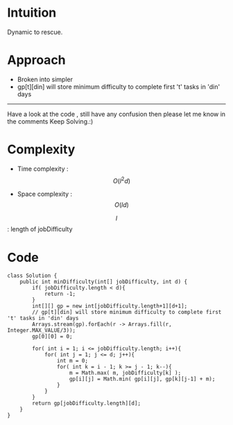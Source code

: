 # Intuition
<!-- Describe your first thoughts on how to solve this problem. -->
Dynamic to rescue.
# Approach
<!-- Describe your approach to solving the problem. -->
- Broken into simpler 
- gp[t][din] will store minimum difficulty to complete first 't' tasks in 'din' days
---
Have a look at the code , still have any confusion then please let me know in the comments
Keep Solving.:)
# Complexity
- Time complexity : $$O(l^2d)$$
<!-- Add your time complexity here, e.g. $$O(n)$$ -->

- Space complexity : $$O(ld)$$
<!-- Add your space complexity here, e.g. $$O(n)$$ -->
$$l$$ : length of jobDifficulty

# Code
```
class Solution {
    public int minDifficulty(int[] jobDifficulty, int d) {
        if( jobDifficulty.length < d){
            return -1;
        }
        int[][] gp = new int[jobDifficulty.length+1][d+1];
        // gp[t][din] will store minimum difficulty to complete first 't' tasks in 'din' days
        Arrays.stream(gp).forEach(r -> Arrays.fill(r, Integer.MAX_VALUE/3));
	    gp[0][0] = 0;

        for( int i = 1; i <= jobDifficulty.length; i++){
            for( int j = 1; j <= d; j++){
                int m = 0;
                for( int k = i - 1; k >= j - 1; k--){
                    m = Math.max( m, jobDifficulty[k] );
                    gp[i][j] = Math.min( gp[i][j], gp[k][j-1] + m);
                }
            }
        }
        return gp[jobDifficulty.length][d];
    }
}
```